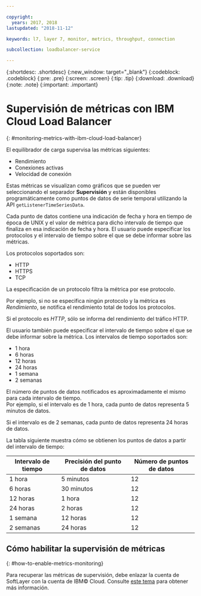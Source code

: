 ```yaml
---

copyright:
  years: 2017, 2018
lastupdated: "2018-11-12"

keywords: l7, layer 7, monitor, metrics, throughput, connection

subcollection: loadbalancer-service

---
```


{:shortdesc: .shortdesc}
{:new_window: target="_blank"}
{:codeblock: .codeblock}
{:pre: .pre}
{:screen: .screen}
{:tip: .tip}
{:download: .download}
{:note: .note}
{:important: .important}

# Supervisión de métricas con IBM Cloud Load Balancer
{: #monitoring-metrics-with-ibm-cloud-load-balancer}

El equilibrador de carga supervisa las métricas siguientes:

* Rendimiento
* Conexiones activas
* Velocidad de conexión

Estas métricas se visualizan como gráficos que se pueden ver seleccionando el separador **Supervisión** y están disponibles programáticamente como puntos de datos de serie temporal utilizando la API `getListenerTimeSeriesData`.

Cada punto de datos contiene una indicación de fecha y hora en tiempo de época de UNIX y el valor de métrica para dicho intervalo de tiempo que finaliza en esa indicación de fecha y hora. El usuario puede especificar los protocolos y el intervalo de tiempo sobre el que se debe informar sobre las métricas.

Los protocolos soportados son:

* HTTP
* HTTPS
* TCP

La especificación de un protocolo filtra la métrica por ese protocolo.

Por ejemplo, si no se especifica ningún protocolo y la métrica es *Rendimiento*, se notifica el rendimiento total de todos los protocolos.

Si el protocolo es *HTTP*, sólo se informa del rendimiento del tráfico HTTP.

El usuario también puede especificar el intervalo de tiempo sobre el que se debe informar sobre la métrica. Los intervalos de tiempo soportados son:

* 1 hora
* 6 horas
* 12 horas
* 24 horas
* 1 semana
* 2 semanas

El número de puntos de datos notificados es aproximadamente el mismo para cada intervalo de tiempo.  
Por ejemplo, si el intervalo es de 1 hora, cada punto de datos representa 5 minutos de datos.

Si el intervalo es de 2 semanas, cada punto de datos representa 24 horas de datos.

La tabla siguiente muestra cómo se obtienen los puntos de datos a partir del intervalo de tiempo:

| Intervalo de tiempo | Precisión del punto de datos | Número de puntos de datos |                                                                                              
| ------------------------------------------ | --------------------------------------------------- | -------------------|
| 1 hora    | 5 minutos | 12   |
| 6 horas   | 30 minutos | 12  |
| 12 horas  | 1 hora | 12 |
| 24 horas  | 2 horas | 12 |
| 1 semana    | 12 horas | 12 |
| 2 semanas  | 24 horas | 12 |

## Cómo habilitar la supervisión de métricas
{: #how-to-enable-metrics-monitoring}

Para recuperar las métricas de supervisión, debe enlazar la cuenta de SoftLayer con la cuenta de IBM© Cloud. Consulte [este tema](/docs/account?topic=account-unifyingaccounts#link_accounts) para obtener más información.
